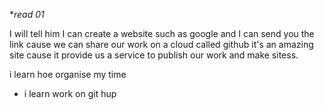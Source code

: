 **read 01*

I will tell him I can create a website such as google and I can send you the link cause we can share our work on a cloud called github it's an amazing site cause it provide us a service to publish our work and make sitess.



i learn hoe organise my time 
- i learn work on git hup
